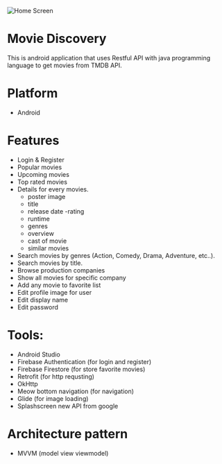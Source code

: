 ![Home Screen](https://user-images.githubusercontent.com/71029821/209985310-dc3da4a8-f0a0-44c9-ba31-5e7fad9cd015.jpg)

# Movie Discovery
This is android application that uses Restful API with java programming language to get movies from TMDB API.
# Platform
* Android
# Features
* Login & Register
* Popular movies
* Upcoming movies
* Top rated movies
* Details for every movies.
  - poster image
  - title
  - release date
  -rating
  - runtime
  - genres
  - overview
  - cast of movie
  - similar movies
* Search movies by genres (Action, Comedy, Drama, Adventure, etc..).
* Search movies by title.
* Browse production companies
* Show all movies for specific company
* Add any movie to favorite list
* Edit profile image for user
* Edit display name
* Edit password
# Tools:
* Android Studio
* Firebase Authentication (for login and register)
* Firebase Firestore (for store favorite movies)
* Retrofit (for http requsting)
* OkHttp
* Meow bottom navigation (for navigation)
* Glide (for image loading)
* Splashscreen new API from google
# Architecture pattern
* MVVM (model view viewmodel)


